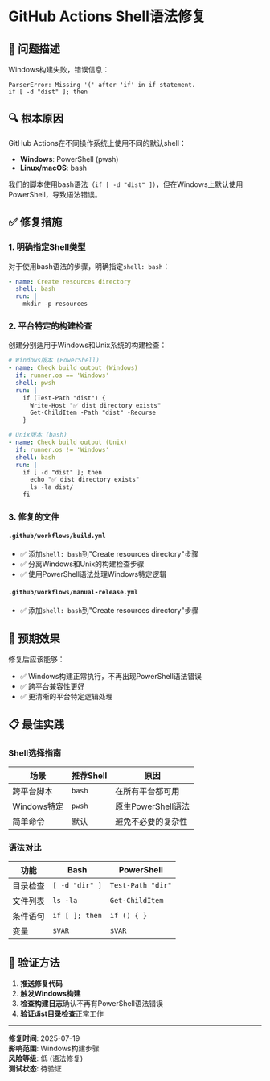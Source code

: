 # GitHub Actions Shell语法修复

## 🔧 问题描述

Windows构建失败，错误信息：
```
ParserError: Missing '(' after 'if' in if statement.
if [ -d "dist" ]; then
```

## 🔍 根本原因

GitHub Actions在不同操作系统上使用不同的默认shell：
- **Windows**: PowerShell (pwsh)
- **Linux/macOS**: bash

我们的脚本使用bash语法（`if [ -d "dist" ]`），但在Windows上默认使用PowerShell，导致语法错误。

## ✅ 修复措施

### 1. 明确指定Shell类型

对于使用bash语法的步骤，明确指定`shell: bash`：

```yaml
- name: Create resources directory
  shell: bash
  run: |
    mkdir -p resources
```

### 2. 平台特定的构建检查

创建分别适用于Windows和Unix系统的构建检查：

```yaml
# Windows版本 (PowerShell)
- name: Check build output (Windows)
  if: runner.os == 'Windows'
  shell: pwsh
  run: |
    if (Test-Path "dist") {
      Write-Host "✅ dist directory exists"
      Get-ChildItem -Path "dist" -Recurse
    }

# Unix版本 (bash)
- name: Check build output (Unix)
  if: runner.os != 'Windows'
  shell: bash
  run: |
    if [ -d "dist" ]; then
      echo "✅ dist directory exists"
      ls -la dist/
    fi
```

### 3. 修复的文件

#### `.github/workflows/build.yml`
- ✅ 添加`shell: bash`到"Create resources directory"步骤
- ✅ 分离Windows和Unix的构建检查步骤
- ✅ 使用PowerShell语法处理Windows特定逻辑

#### `.github/workflows/manual-release.yml`
- ✅ 添加`shell: bash`到"Create resources directory"步骤

## 🎯 预期效果

修复后应该能够：
- ✅ Windows构建正常执行，不再出现PowerShell语法错误
- ✅ 跨平台兼容性更好
- ✅ 更清晰的平台特定逻辑处理

## 📋 最佳实践

### Shell选择指南

| 场景 | 推荐Shell | 原因 |
|------|-----------|------|
| 跨平台脚本 | `bash` | 在所有平台都可用 |
| Windows特定 | `pwsh` | 原生PowerShell语法 |
| 简单命令 | 默认 | 避免不必要的复杂性 |

### 语法对比

| 功能 | Bash | PowerShell |
|------|------|------------|
| 目录检查 | `[ -d "dir" ]` | `Test-Path "dir"` |
| 文件列表 | `ls -la` | `Get-ChildItem` |
| 条件语句 | `if [ ]; then` | `if () { }` |
| 变量 | `$VAR` | `$VAR` |

## 🔄 验证方法

1. **推送修复代码**
2. **触发Windows构建**
3. **检查构建日志**确认不再有PowerShell语法错误
4. **验证dist目录检查**正常工作

---

**修复时间**: 2025-07-19  
**影响范围**: Windows构建步骤  
**风险等级**: 低 (语法修复)  
**测试状态**: 待验证
